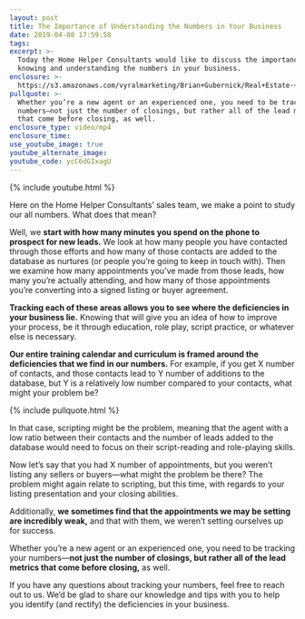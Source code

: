```yaml
---
layout: post
title: The Importance of Understanding the Numbers in Your Business
date: 2019-04-08 17:59:58
tags:
excerpt: >-
  Today the Home Helper Consultants would like to discuss the importance of
  knowing and understanding the numbers in your business.
enclosure: >-
  https://s3.amazonaws.com/vyralmarketing/Brian+Gubernick/Real+Estate-+The+Importance+of+Understanding+the+Numbers+in+Your+Business.mp4
pullquote: >-
  Whether you’re a new agent or an experienced one, you need to be tracking your
  numbers—not just the number of closings, but rather all of the lead metrics
  that come before closing, as well.
enclosure_type: video/mp4
enclosure_time:
use_youtube_image: true
youtube_alternate_image:
youtube_code: ycC6dGIxagU
---
```


{% include youtube.html %}

Here on the Home Helper Consultants’ sales team, we make a point to study our all numbers. What does that mean?

Well, we **start with how many minutes you spend on the phone to prospect for new leads.** We look at how many people you have contacted through those efforts and how many of those contacts are added to the database as nurtures (or people you’re going to keep in touch with). Then we examine how many appointments you’ve made from those leads, how many you’re actually attending, and how many of those appointments you’re converting into a signed listing or buyer agreement.

**Tracking each of these areas allows you to see where the deficiencies in your business lie.** Knowing that will give you an idea of how to improve your process, be it through education, role play, script practice, or whatever else is necessary.

**Our entire training calendar and curriculum is framed around the deficiencies that we find in our numbers.** For example, if you get X number of contacts, and those contacts lead to Y number of additions to the database, but Y is a relatively low number compared to your contacts, what might your problem be?

{% include pullquote.html %}

In that case, scripting might be the problem, meaning that the agent with a low ratio between their contacts and the number of leads added to the database would need to focus on their script-reading and role-playing skills.

Now let’s say that you had X number of appointments, but you weren’t listing any sellers or buyers—what might the problem be there? The problem might again relate to scripting, but this time, with regards to your listing presentation and your closing abilities.&nbsp;

Additionally, **we sometimes find that the appointments we may be setting are incredibly weak,** and that with them, we weren’t setting ourselves up for success.

Whether you’re a new agent or an experienced one, you need to be tracking your numbers—**not just the number of closings, but rather all of the lead metrics that come before closing,** as well.

If you have any questions about tracking your numbers, feel free to reach out to us. We’d be glad to share our knowledge and tips with you to help you identify (and rectify) the deficiencies in your business.<br>&nbsp;